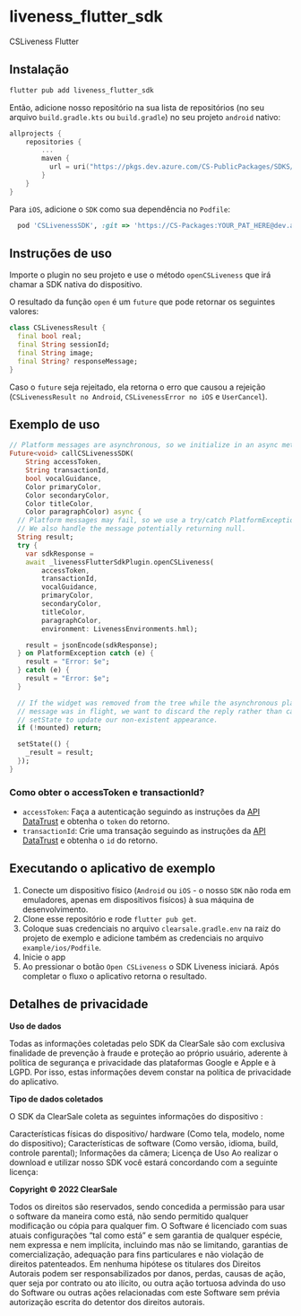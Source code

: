 # liveness_flutter_sdk

CSLiveness Flutter

## Instalação

```sh
flutter pub add liveness_flutter_sdk
```

Então, adicione nosso repositório na sua lista de repositórios (no seu arquivo `build.gradle.kts` ou `build.gradle`) no seu projeto `android` nativo:

```kotlin
allprojects {
    repositories {
        ...
        maven {
          url = uri("https://pkgs.dev.azure.com/CS-PublicPackages/SDKS/_packaging/SDKS/maven/v1")
        }
    }
}
```

Para `iOS`, adicione o `SDK` como sua dependência no `Podfile`:

```ruby
  pod 'CSLivenessSDK', :git => 'https://CS-Packages:YOUR_PAT_HERE@dev.azure.com/CS-Package/ID-Lab-PackagesSDK/_git/CSLivenessSDK', :tag => '4.0.1'
```

## Instruções de uso
Importe o plugin no seu projeto e use o método `openCSLiveness` que irá chamar a SDK nativa do dispositivo.

O resultado da função `open` é um `future` que pode retornar os seguintes valores:
```dart
class CSLivenessResult {
  final bool real;
  final String sessionId;
  final String image;
  final String? responseMessage;
}
```

Caso o `future` seja rejeitado, ela retorna o erro que causou a rejeição (`CSLivenessResult no Android`, `CSLivenessError no iOS` e `UserCancel`).

## Exemplo de uso
```dart
// Platform messages are asynchronous, so we initialize in an async method.
Future<void> callCSLivenessSDK(
    String accessToken,
    String transactionId,
    bool vocalGuidance,
    Color primaryColor,
    Color secondaryColor,
    Color titleColor,
    Color paragraphColor) async {
  // Platform messages may fail, so we use a try/catch PlatformException.
  // We also handle the message potentially returning null.
  String result;
  try {
    var sdkResponse =
    await _livenessFlutterSdkPlugin.openCSLiveness(
        accessToken,
        transactionId,
        vocalGuidance,
        primaryColor,
        secondaryColor,
        titleColor,
        paragraphColor,
        environment: LivenessEnvironments.hml);

    result = jsonEncode(sdkResponse);
  } on PlatformException catch (e) {
    result = "Error: $e";
  } catch (e) {
    result = "Error: $e";
  }

  // If the widget was removed from the tree while the asynchronous platform
  // message was in flight, we want to discard the reply rather than calling
  // setState to update our non-existent appearance.
  if (!mounted) return;

  setState(() {
    _result = result;
  });
}
```

### Como obter o accessToken e transactionId?
- `accessToken`: Faça a autenticação seguindo as instruções da [API DataTrust](https://devs.plataformadatatrust.clearsale.com.br/reference/post_v1-authentication) e obtenha o `token` do retorno.
- `transactionId`: Crie uma transação seguindo as instruções da [API DataTrust](https://devs.plataformadatatrust.clearsale.com.br/reference/post_v1-transaction) e obtenha o `id` do retorno.


## Executando o aplicativo de exemplo

1. Conecte um dispositivo físico (`Android` ou `iOS` - o nosso `SDK` não roda em emuladores, apenas em dispositivos fisícos) à sua máquina de desenvolvimento.
2. Clone esse repositório e rode `flutter pub get`.
3. Coloque suas credenciais no arquivo `clearsale.gradle.env` na raiz do projeto de exemplo e adicione também as credenciais no arquivo `example/ios/Podfile`.
4. Inicie o app
5. Ao pressionar o botão `Open CSLiveness` o SDK Liveness iniciará. Após completar o fluxo o aplicativo retorna o resultado.

## Detalhes de privacidade

**Uso de dados**

Todas as informações coletadas pelo SDK da ClearSale são com exclusiva finalidade de prevenção à fraude e proteção ao próprio usuário, aderente à política de segurança e privacidade das plataformas Google e Apple e à LGPD. Por isso, estas informações devem constar na política de privacidade do aplicativo.

**Tipo de dados coletados**

O SDK da ClearSale coleta as seguintes informações do dispositivo :

Características físicas do dispositivo/ hardware (Como tela, modelo, nome do dispositivo);
Características de software (Como versão, idioma, build, controle parental);
Informações da câmera;
Licença de Uso
Ao realizar o download e utilizar nosso SDK você estará concordando com a seguinte licença:

**Copyright © 2022 ClearSale**

Todos os direitos são reservados, sendo concedida a permissão para usar o software da maneira como está, não sendo permitido qualquer modificação ou cópia para qualquer fim. O Software é licenciado com suas atuais configurações “tal como está” e sem garantia de qualquer espécie, nem expressa e nem implícita, incluindo mas não se limitando, garantias de comercialização, adequação para fins particulares e não violação de direitos patenteados. Em nenhuma hipótese os titulares dos Direitos Autorais podem ser responsabilizados por danos, perdas, causas de ação, quer seja por contrato ou ato ilícito, ou outra ação tortuosa advinda do uso do Software ou outras ações relacionadas com este Software sem prévia autorização escrita do detentor dos direitos autorais.

